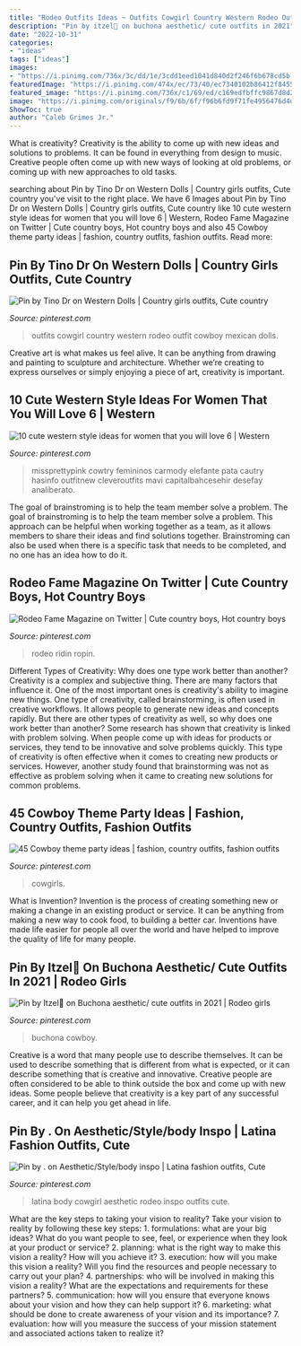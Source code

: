 ```yaml
---
title: "Rodeo Outfits Ideas ~ Outfits Cowgirl Country Western Rodeo Outfit Cowboy Mexican Dolls"
description: "Pin by itzel🧿 on buchona aesthetic/ cute outfits in 2021"
date: "2022-10-31"
categories:
- "ideas"
tags: ["ideas"]
images:
- "https://i.pinimg.com/736x/3c/dd/1e/3cdd1eed1041d840d2f246f6b678cd5b.jpg"
featuredImage: "https://i.pinimg.com/474x/ec/73/40/ec7340102b86412f8455779c2b365fd8--fine-art-print-art-prints.jpg"
featured_image: "https://i.pinimg.com/736x/c1/69/ed/c169edfbffc9867d8d20ccd7fb5d7fc9--rodeo-cowboys-man-crush.jpg"
image: "https://i.pinimg.com/originals/f9/6b/6f/f96b6fd9f71fe4956476d4d42e863b3a.jpg"
ShowToc: true
author: "Caleb Grimes Jr."
---
```



What is creativity?
Creativity is the ability to come up with new ideas and solutions to problems. It can be found in everything from design to music. Creative people often come up with new ways of looking at old problems, or coming up with new approaches to old tasks.

	

		
searching about Pin by Tino Dr on Western Dolls | Country girls outfits, Cute country you've visit to the right place. We have 6 Images about Pin by Tino Dr on Western Dolls | Country girls outfits, Cute country like 10 cute western style ideas for women that you will love 6 | Western, Rodeo Fame Magazine on Twitter | Cute country boys, Hot country boys and also 45 Cowboy theme party ideas | fashion, country outfits, fashion outfits. Read more:
		
    
## Pin By Tino Dr On Western Dolls | Country Girls Outfits, Cute Country

<img loading=lazy src="https://i.pinimg.com/736x/3c/dd/1e/3cdd1eed1041d840d2f246f6b678cd5b.jpg" onerror="this.onerror=null;this.src='https://tse4.mm.bing.net/th?id=OIP.IOCTAGmmOHL0OAAzjdy1uQHaKO&amp;pid=15.1';" alt="Pin by Tino Dr on Western Dolls | Country girls outfits, Cute country">

_Source: pinterest.com_

>outfits cowgirl country western rodeo outfit cowboy mexican dolls. 

	

Creative art is what makes us feel alive. It can be anything from drawing and painting to sculpture and architecture. Whether we’re creating to express ourselves or simply enjoying a piece of art, creativity is important.

    
## 10 Cute Western Style Ideas For Women That You Will Love 6 | Western

<img loading=lazy src="https://i.pinimg.com/736x/77/c0/93/77c09340a1471c6d385fe5082e75f5c8.jpg" onerror="this.onerror=null;this.src='https://tse3.mm.bing.net/th?id=OIP.V25Jwx75dPXT8hlsuFdT6gHaHa&amp;pid=15.1';" alt="10 cute western style ideas for women that you will love 6 | Western">

_Source: pinterest.com_

>missprettypink cowtry femininos carmody elefante pata cautry hasinfo outfitnew cleveroutfits mavi capitalbahcesehir desefay analiberato. 

	

The goal of brainstroming is to help the team member solve a problem.
The goal of brainstroming is to help the team member solve a problem. This approach can be helpful when working together as a team, as it allows members to share their ideas and find solutions together. Brainstroming can also be used when there is a specific task that needs to be completed, and no one has an idea how to do it.

    
## Rodeo Fame Magazine On Twitter | Cute Country Boys, Hot Country Boys

<img loading=lazy src="https://i.pinimg.com/736x/c1/69/ed/c169edfbffc9867d8d20ccd7fb5d7fc9--rodeo-cowboys-man-crush.jpg" onerror="this.onerror=null;this.src='https://tse3.mm.bing.net/th?id=OIP.dJniQd765bcn5b_I35_CagHaNL&amp;pid=15.1';" alt="Rodeo Fame Magazine on Twitter | Cute country boys, Hot country boys">

_Source: pinterest.com_

>rodeo ridin ropin. 

	

Different Types of Creativity: Why does one type work better than another?
Creativity is a complex and subjective thing. There are many factors that influence it. One of the most important ones is creativity's ability to imagine new things. One type of creativity, called brainstorming, is often used in creative workflows. It allows people to generate new ideas and concepts rapidly. But there are other types of creativity as well, so why does one work better than another?
Some research has shown that creativity is linked with problem solving. When people come up with ideas for products or services, they tend to be innovative and solve problems quickly. This type of creativity is often effective when it comes to creating new products or services. However, another study found that brainstorming was not as effective as problem solving when it came to creating new solutions for common problems.

    
## 45 Cowboy Theme Party Ideas | Fashion, Country Outfits, Fashion Outfits

<img loading=lazy src="https://i.pinimg.com/474x/ec/73/40/ec7340102b86412f8455779c2b365fd8--fine-art-print-art-prints.jpg" onerror="this.onerror=null;this.src='https://tse2.mm.bing.net/th?id=OIP.42bMczy5qjJsSnijfohKegAAAA&amp;pid=15.1';" alt="45 Cowboy theme party ideas | fashion, country outfits, fashion outfits">

_Source: pinterest.com_

>cowgirls. 

	

What is Invention?
Invention is the process of creating something new or making a change in an existing product or service. It can be anything from making a new way to cook food, to building a better car. Inventions have made life easier for people all over the world and have helped to improve the quality of life for many people.

    
## Pin By Itzel🧿 On Buchona Aesthetic/ Cute Outfits In 2021 | Rodeo Girls

<img loading=lazy src="https://i.pinimg.com/originals/f9/6b/6f/f96b6fd9f71fe4956476d4d42e863b3a.jpg" onerror="this.onerror=null;this.src='https://tse4.mm.bing.net/th?id=OIP.v0RL-uXtWvBejW2fn-b8ewHaJI&amp;pid=15.1';" alt="Pin by Itzel🧿 on Buchona aesthetic/ cute outfits in 2021 | Rodeo girls">

_Source: pinterest.com_

>buchona cowboy. 

	

Creative is a word that many people use to describe themselves. It can be used to describe something that is different from what is expected, or it can describe something that is creative and innovative. Creative people are often considered to be able to think outside the box and come up with new ideas. Some people believe that creativity is a key part of any successful career, and it can help you get ahead in life.

    
## Pin By . On Aesthetic/Style/body Inspo | Latina Fashion Outfits, Cute

<img loading=lazy src="https://i.pinimg.com/736x/ad/c1/c6/adc1c6b3d026fae130a67b0fe7aab660.jpg" onerror="this.onerror=null;this.src='https://tse3.mm.bing.net/th?id=OIP.CkX0YX3pgRvhTu1WXqJwXgHaKd&amp;pid=15.1';" alt="Pin by . on Aesthetic/Style/body inspo | Latina fashion outfits, Cute">

_Source: pinterest.com_

>latina body cowgirl aesthetic rodeo inspo outfits cute. 

	

What are the key steps to taking your vision to reality?
Take your vision to reality by following these key steps: 1. formulations: what are your big ideas? What do you want people to see, feel, or experience when they look at your product or service? 2. planning: what is the right way to make this vision a reality? How will you achieve it? 3. execution: how will you make this vision a reality? Will you find the resources and people necessary to carry out your plan? 4. partnerships: who will be involved in making this vision a reality? What are the expectations and requirements for these partners? 5. communication: how will you ensure that everyone knows about your vision and how they can help support it? 6. marketing: what should be done to create awareness of your vision and its importance? 7. evaluation: how will you measure the success of your mission statement and associated actions taken to realize it?

